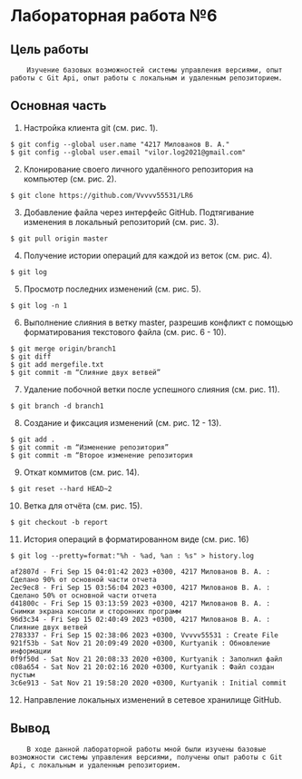 # Лабораторная работа №6
## Цель работы
```
	Изучение базовых возможностей системы управления версиями, опыт работы с Git Api, опыт работы с локальным и удаленным репозиторием.
```

## Основная часть

1. Настройка клиента git (см. рис. 1).
```
$ git config --global user.name "4217 Милованов В. А."
$ git config --global user.email "vilor.log2021@gmail.com"
```

2. Клонирование своего личного удалённого репозитория на компьютер (см. рис. 2).
```
$ git clone https://github.com/Vvvvv55531/LR6
```

3. Добавление файла через интерфейс GitHub. Подтягивание изменения в локальный репозиторий (см. рис. 3).
```
$ git pull origin master
```

4. Получение истории операций для каждой из веток (см. рис. 4).
```
$ git log
```

5. Просмотр последних изменений (см. рис. 5).
```
$ git log -n 1
```

6. Выполнение слияния в ветку master, разрешив конфликт с помощью форматирования текстового файла (см. рис. 6 - 10).
```
$ git merge origin/branch1
$ git diff
$ git add mergefile.txt
$ git commit -m “Слияние двух ветвей”
```

7. Удаление побочной ветки после успешного слияния (см. рис. 11).
```
$ git branch -d branch1
```

8. Создание и фиксация изменений (см. рис. 12 - 13).
```
$ git add .
$ git commit -m “Изменение репозитория”
$ git commit -m “Второе изменение репозитория
```

9. Откат коммитов (см. рис. 14).
```
$ git reset --hard HEAD~2
```

10. Ветка для отчёта (см. рис. 15).
```
$ git checkout -b report
```

11. История операций в форматированном виде (см. рис. 16)
```
$ git log --pretty=format:"%h - %ad, %an : %s" > history.log

af2807d - Fri Sep 15 04:01:42 2023 +0300, 4217 Милованов В. А. : Сделано 90% от основной части отчета
2ec9ec8 - Fri Sep 15 03:56:04 2023 +0300, 4217 Милованов В. А. : Сделано 50% от основной части отчета
d41800c - Fri Sep 15 03:13:59 2023 +0300, 4217 Милованов В. А. : Снимки экрана консоли и сторонних программ
96d3c34 - Fri Sep 15 02:40:49 2023 +0300, 4217 Милованов В. А. : Слияние двух ветвей
2783337 - Fri Sep 15 02:38:06 2023 +0300, Vvvvv55531 : Create File
921f53b - Sat Nov 21 20:09:49 2020 +0300, Kurtyanik : Обновление информации
0f9f50d - Sat Nov 21 20:08:33 2020 +0300, Kurtyanik : Заполнил файл
c08a654 - Sat Nov 21 20:02:16 2020 +0300, Kurtyanik : Файл создан пустым
3c6e913 - Sat Nov 21 19:58:20 2020 +0300, Kurtyanik : Initial commit
```

12. Направление локальных изменений в сетевое хранилище GitHub.

## Вывод
```
	В ходе данной лабораторной работы мной были изучены базовые возможности системы управления версиями, получены опыт работы с Git Api, с локальным и удаленным репозиторием.
```